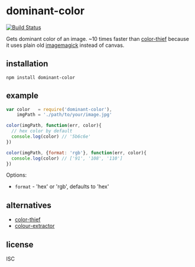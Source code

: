 # dominant-color

[![Build Status](https://travis-ci.org/shime/dominant-color.svg)](https://travis-ci.org/shime/dominant-color)

Gets dominant color of an image. ~10 times faster than [color-thief](https://www.npmjs.org/package/color-thief) because it uses plain old [imagemagick](https://www.npmjs.org/package/imagemagick) instead of canvas.

## installation

    npm install dominant-color

## example

```javascript
var color   = require('dominant-color'),
    imgPath = './path/to/your/image.jpg'

color(imgPath, function(err, color){
  // hex color by default
  console.log(color) // '5b6c6e'
})

color(imgPath, {format: 'rgb'}, function(err, color){
  console.log(color) // ['91', '108', '110']
})
```

Options: 

* `format` - 'hex' or 'rgb', defaults to 'hex'

## alternatives

* [color-thief](https://www.npmjs.org/package/color-thief)
* [colour-extractor](https://www.npmjs.org/package/colour-extractor)

## license

ISC
